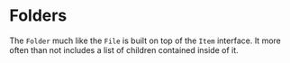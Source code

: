 # Folders

The `Folder` much like the `File` is built on top of the `Item` interface. It more often than not includes a list of children contained inside of it. 

